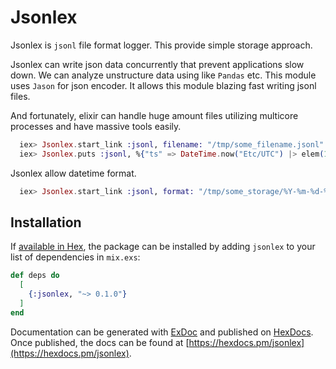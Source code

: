 # Jsonlex

Jsonlex is `jsonl` file format logger. This provide simple storage approach.

Jsonlex can write json data concurrently that prevent applications slow down. We can analyze unstructure data using like `Pandas` etc. This module uses `Jason` for json encoder. It allows this module blazing fast writing jsonl files.

And fortunately, elixir can handle huge amount files utilizing multicore processes and have massive tools easily.

```elixir
  iex> Jsonlex.start_link :jsonl, filename: "/tmp/some_filename.jsonl"
  iex> Jsonlex.puts :jsonl, %{"ts" => DateTime.now("Etc/UTC") |> elem(1) |> DateTime.to_unix, "hoge" => "fuga"}
```

Jsonlex allow datetime format.

```elixir
  iex> Jsonlex.start_link :jsonl, format: "/tmp/some_storage/%Y-%m-%d-%H.jsonl"
```

## Installation

If [available in Hex](https://hex.pm/docs/publish), the package can be installed
by adding `jsonlex` to your list of dependencies in `mix.exs`:

```elixir
def deps do
  [
    {:jsonlex, "~> 0.1.0"}
  ]
end
```

Documentation can be generated with [ExDoc](https://github.com/elixir-lang/ex_doc)
and published on [HexDocs](https://hexdocs.pm). Once published, the docs can
be found at [https://hexdocs.pm/jsonlex](https://hexdocs.pm/jsonlex).

